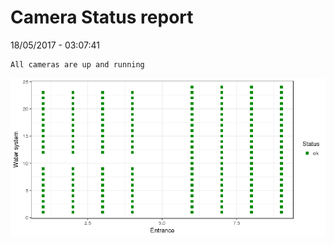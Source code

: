Camera Status report
================
18/05/2017 - 03:07:41

    All cameras are up and running

![](camreport_files/figure-markdown_github/unnamed-chunk-2-1.png)
